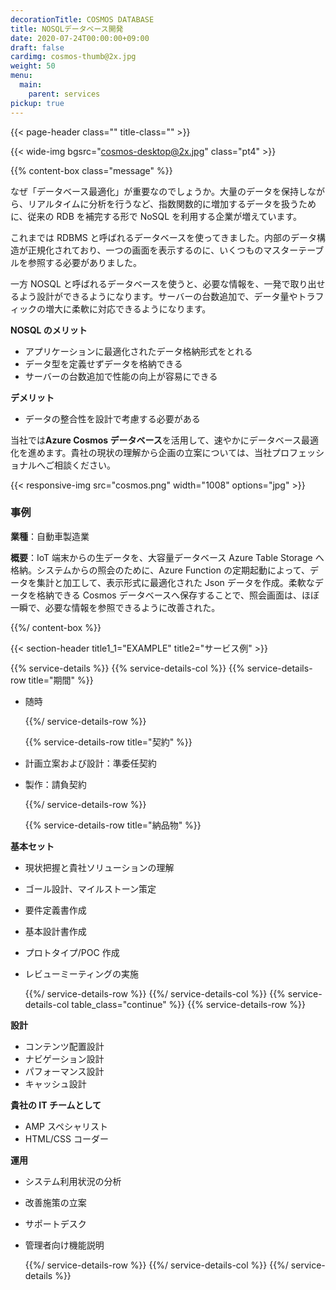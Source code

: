 ```yaml
---
decorationTitle: COSMOS DATABASE
title: NOSQLデータベース開発
date: 2020-07-24T00:00:00+09:00
draft: false
cardimg: cosmos-thumb@2x.jpg
weight: 50
menu:
  main:
    parent: services
pickup: true
---
```


{{< page-header class="" title-class="" >}}

{{< wide-img bgsrc="cosmos-desktop@2x.jpg" class="pt4" >}}

{{% content-box class="message" %}}

なぜ「データベース最適化」が重要なのでしょうか。大量のデータを保持しながら、リアルタイムに分析を行うなど、指数関数的に増加するデータを扱うために、従来の RDB を補完する形で NoSQL を利用する企業が増えています。

これまでは RDBMS と呼ばれるデータベースを使ってきました。内部のデータ構造が正規化されており、一つの画面を表示するのに、いくつものマスターテーブルを参照する必要がありました。

一方 NOSQL と呼ばれるデータベースを使うと、必要な情報を、一発で取り出せるよう設計ができるようになります。サーバーの台数追加で、データ量やトラフィックの増大に柔軟に対応できるようになります。

**NOSQL のメリット**

- アプリケーションに最適化されたデータ格納形式をとれる
- データ型を定義せずデータを格納できる
- サーバーの台数追加で性能の向上が容易にできる

**デメリット**

- データの整合性を設計で考慮する必要がある

当社では**Azure Cosmos データベース**を活用して、速やかにデータベース最適化を進めます。貴社の現状の理解から企画の立案については、当社プロフェッショナルへご相談ください。

{{< responsive-img src="cosmos.png" width="1008" options="jpg" >}}

### 事例

**業種**：自動車製造業

**概要**：IoT 端末からの生データを、大容量データベース Azure Table Storage へ格納。システムからの照会のために、Azure Function の定期起動によって、データを集計と加工して、表示形式に最適化された Json データを作成。柔軟なデータを格納できる Cosmos データベースへ保存することで、照会画面は、ほぼ一瞬で、必要な情報を参照できるように改善された。

{{%/ content-box %}}

{{< section-header title1_1="EXAMPLE" title2="サービス例" >}}

{{% service-details %}}
{{% service-details-col %}}
{{% service-details-row title="期間" %}}

- 随時

  {{%/ service-details-row %}}

  {{% service-details-row title="契約" %}}

- 計画立案および設計：準委任契約
- 製作：請負契約

  {{%/ service-details-row %}}

  {{% service-details-row title="納品物" %}}

**基本セット**

- 現状把握と貴社ソリューションの理解
- ゴール設計、マイルストーン策定
- 要件定義書作成
- 基本設計書作成
- プロトタイプ/POC 作成
- レビューミーティングの実施

  {{%/ service-details-row %}}
  {{%/ service-details-col %}}
  {{% service-details-col table_class="continue" %}}
  {{% service-details-row %}}

**設計**

- コンテンツ配置設計
- ナビゲーション設計
- パフォーマンス設計
- キャッシュ設計

**貴社の IT チームとして**

- AMP スペシャリスト
- HTML/CSS コーダー

**運用**

- システム利用状況の分析
- 改善施策の立案
- サポートデスク
- 管理者向け機能説明

  {{%/ service-details-row %}}
  {{%/ service-details-col %}}
  {{%/ service-details %}}
